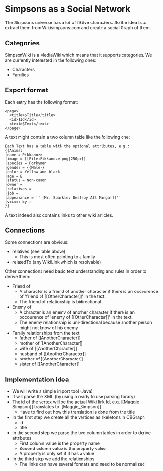 # Simpsons as a Social Network

The Simpsons universe has a lot of fiktive characters. So the idea is to extract them from Wikisimpsons.com and create a social Graph of them.

## Categories

SimpsonWiki is a MediaWiki which means that it supports categories. We are currently interested in the following ones:

* Characters
* Families

## Export format

Each entry has the following format:

```
<page>
  <title>$Title</title>
  <id>$Id</id>
  <text>$Text</text>
</page>
```

A text might contain a two column table like the following one:

```
Each Text has a table with the optional attributes, e.g.:
{{Animal
|name = Pikkanoze
|image = [[File:Pikkanoze.png|250px]]
|species = Porkymen
|gender = {{Male}}
|color = Yellow and black
|age = E
|status = Non-canon
|owner = 
|relatives = 
|job =  
|appearance = ''[[Mr. Sparkle: Destroy All Manga!]]''
|voiced by = 
}}
```

A text indeed also contains links to other wiki articles.

## Connections

Some connections are obvious:

* relatives (see table above)
  * This is most often pointing to a family
* relatedTo (any WikiLink which is resolvable)

Other connections need basic text understanding and rules in order to derive them:

* Friend of
  * A character is a friend of another character if there is an occourence of 'friend of [[OtherCharacter]]' in the text.
  * The friend of relationship is bidirectional 
* Enemy of
  * A chracter is an enemy of another character if there is an occourence of 'enemy of [[OtherCharacter]]' in the text.
  * The enemy relationship is uni-directional because another person might not know of his enemy
* Family relationships from the text
  * father of [[AnotherCharacter]]
  * mother of [[AnotherCharacter]]
  * wife of [[AnotherCharacter]]
  * husband of [[AnotherCharacter]]
  * brother of [[AnotherCharacter]]
  * sister of [[AnotherCharacter]]
  
## Implementation idea

* We will write a simple import tool (Java) 
* It will parse the XML (by using a ready to use parsing library)
* The id of the vertex will be the actual Wiki link Id, e.g. [[Maggie Simpson]] translates to [[Maggie_Simpson]]
  * Have to find out how this translation is done from the title
* In the first step we create all the vertices as skeletons in CBGraph
  * id
  * title
* In the second step we parse the two column tables in order to derive attributes
  * First column value is the property name
  * Second column value is the property value
  * A property is only set if it has a value
* In the third step we add the relationships
  * The links can have several formats and need to be normalized
  
